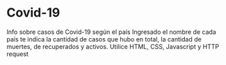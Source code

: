 # Covid-19
Info sobre casos de Covid-19 según el país
Ingresado el nombre de cada país te indica la cantidad de casos que hubo en total, la cantidad de muertes, de recuperados y activos. 
Utilice HTML, CSS, Javascript y HTTP request
